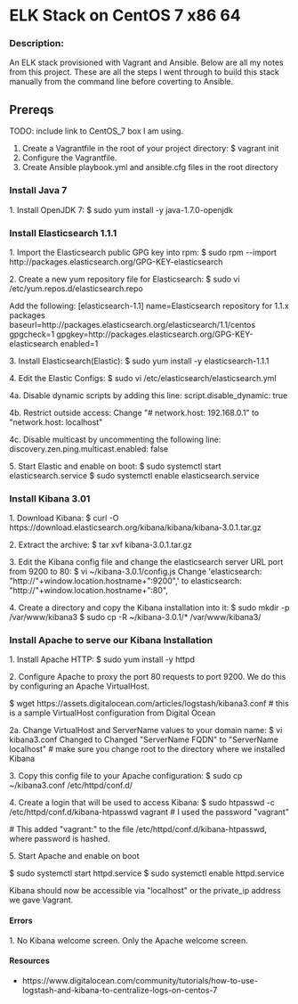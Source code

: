 <h1>ELK Stack on CentOS 7 x86 64</h1>
<h3>Description:</h3>
<p>An ELK stack provisioned with Vagrant and Ansible.  Below are all my notes from this project.  These are all the steps I went through to build this stack manually from the command line before coverting to Ansible.</p>

<h2>Prereqs</h2>
<p>TODO: include link to CentOS_7 box I am using.</p>
<ol>
<li>Create a Vagrantfile in the root of your project directory:
$ vagrant init <box_name></li>
<li>Configure the Vagrantfile.</li>
<li>Create Ansible playbook.yml and ansible.cfg files in the root directory</li>
</ol>

<h3>Install Java 7</h3>
<p>1. Install OpenJDK 7:
	$ sudo yum install -y java-1.7.0-openjdk
</p>

<h3>Install Elasticsearch 1.1.1</h3>
<p>1. Import the Elasticsearch public GPG key into rpm:
$ sudo rpm --import http://packages.elasticsearch.org/GPG-KEY-elasticsearch</p>
<p>2. Create a new yum repository file for Elasticsearch:
$ sudo vi /etc/yum.repos.d/elasticsearch.repo</p>

<p>Add the following:
[elasticsearch-1.1]
name=Elasticsearch repository for 1.1.x packages
baseurl=http://packages.elasticsearch.org/elasticsearch/1.1/centos
gpgcheck=1
gpgkey=http://packages.elasticsearch.org/GPG-KEY-elasticsearch
enabled=1</p>

<p>3. Install Elasticsearch(Elastic):
$ sudo yum install -y elasticsearch-1.1.1</p>

<p>4. Edit the Elastic Configs:
$ sudo vi /etc/elasticsearch/elasticsearch.yml</p>

<p>4a. Disable dynamic scripts by adding this line:
script.disable_dynamic: true</p>

<p>4b. Restrict outside access:
Change "# network.host: 192.168.0.1" to "network.host: localhost"</p>

<p>4c. Disable multicast by uncommenting the following line:
discovery.zen.ping.multicast.enabled: false</p>

<p>5. Start Elastic and enable on boot:
$ sudo systemctl start elasticsearch.service
$ sudo systemctl enable elasticsearch.service</p>

<h3>Install Kibana 3.01</h3>
<p>1. Download Kibana:
$ curl -O https://download.elasticsearch.org/kibana/kibana/kibana-3.0.1.tar.gz</p>

<p>2. Extract the archive:
$ tar xvf kibana-3.0.1.tar.gz</p>

<p>3. Edit the Kibana config file and change the elasticsearch server URL port from 9200 to 80:
$ vi ~/kibana-3.0.1/config.js
Change 'elasticsearch: "http://"+window.location.hostname+":9200",' to
elasticsearch: "http://"+window.location.hostname+":80",
</p>

<p>4. Create a directory and copy the Kibana installation into it:
$ sudo mkdir -p /var/www/kibana3
$ sudo cp -R ~/kibana-3.0.1/* /var/www/kibana3/</p>

<h3>Install Apache to serve our Kibana Installation</h3>
<p>1. Install Apache HTTP:
$ sudo yum install -y httpd</p>

<p>2. Configure Apache to proxy the port 80 requests to port 9200.  We do this by configuring an Apache VirtualHost.</p>
$ wget https://assets.digitalocean.com/articles/logstash/kibana3.conf # this is a sample VirtualHost configuration from Digital Ocean

<p>2a. Change VirtualHost and ServerName values to your domain name:
$ vi kibana3.conf
Changed <VirtualHost FQDN:80> to <VirtualHost localhost:80>
Changed "ServerName FQDN" to "ServerName localhost"
# make sure you change root to the directory where we installed Kibana</p>

<p>3. Copy this config file to your Apache configuration:
$ sudo cp ~/kibana3.conf /etc/httpd/conf.d/</p>

<p>4. Create a login that will be used to access Kibana:
$ sudo htpasswd -c /etc/httpd/conf.d/kibana-htpasswd vagrant
# I used the password "vagrant"</p>
# This added "vagrant:<password>" to the file /etc/httpd/conf.d/kibana-htpasswd, where password is hashed.

<p>5. Start Apache and enable on boot</p>
<p>$ sudo systemctl start httpd.service
$ sudo systemctl enable httpd.service</p>

<p>Kibana should now be accessible via "localhost" or the private_ip address we gave Vagrant.</p>

<h4>Errors</h4>
1.  No Kibana welcome screen.  Only the Apache welcome screen.


<h4>Resources</h4>
<ul>
<li>https://www.digitalocean.com/community/tutorials/how-to-use-logstash-and-kibana-to-centralize-logs-on-centos-7</li>
</ul>